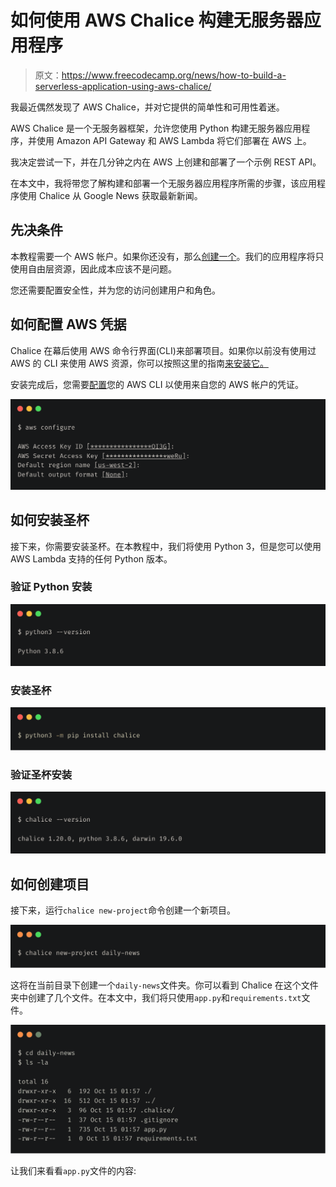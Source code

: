 # 如何使用 AWS Chalice 构建无服务器应用程序

> 原文：<https://www.freecodecamp.org/news/how-to-build-a-serverless-application-using-aws-chalice/>

我最近偶然发现了 AWS Chalice，并对它提供的简单性和可用性着迷。

AWS Chalice 是一个无服务器框架，允许您使用 Python 构建无服务器应用程序，并使用 Amazon API Gateway 和 AWS Lambda 将它们部署在 AWS 上。

我决定尝试一下，并在几分钟之内在 AWS 上创建和部署了一个示例 REST API。

在本文中，我将带您了解构建和部署一个无服务器应用程序所需的步骤，该应用程序使用 Chalice 从 Google News 获取最新新闻。

## 先决条件

本教程需要一个 AWS 帐户。如果你还没有，那么[创建一个](https://aws.amazon.com/premiumsupport/knowledge-center/create-and-activate-aws-account/)。我们的应用程序将只使用自由层资源，因此成本应该不是问题。

您还需要配置安全性，并为您的访问创建用户和角色。

## 如何配置 AWS 凭据

Chalice 在幕后使用 AWS 命令行界面(CLI)来部署项目。如果你以前没有使用过 AWS 的 CLI 来使用 AWS 资源，你可以按照这里的指南[来安装它。](https://docs.aws.amazon.com/cli/latest/userguide/install-cliv2.html)

安装完成后，您需要[配置](https://docs.aws.amazon.com/cli/latest/userguide/cli-configure-quickstart.html)您的 AWS CLI 以使用来自您的 AWS 帐户的凭证。

![image-31](img/f968cd1a7ebd23a9675c14a337161dfb.png)

## 如何安装圣杯

接下来，你需要安装圣杯。在本教程中，我们将使用 Python 3，但是您可以使用 AWS Lambda 支持的任何 Python 版本。

### 验证 Python 安装

![image-32](img/397db048aa67968cfb0951e49574e7de.png)

### 安装圣杯

![image-33](img/081e94756da187e849fe89fc9f4f105d.png)

### 验证圣杯安装

![image-34](img/2ab2900061474877132cb2abb4d07437.png)

## 如何创建项目

接下来，运行`chalice new-project`命令创建一个新项目。

![image-35](img/5e2d3a1d5a0b91a9ea5f30b696185841.png)

这将在当前目录下创建一个`daily-news`文件夹。你可以看到 Chalice 在这个文件夹中创建了几个文件。在本文中，我们将只使用`app.py`和`requirements.txt`文件。

![image-37](img/84d50ad39668868bfbd6f18164d0ba21.png)

让我们来看看`app.py`文件的内容: